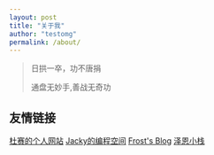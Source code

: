 ```yaml
---
layout: post
title: "关于我"
author: "testomg"
permalink: /about/
---
```




> 日拱一卒，功不唐捐
>
> 通盘无妙手,善战无奇功



## 友情链接

 [杜赛的个人网站](https://www.dusaiphoto.com/)
 [Jacky的编程空间](https://jackypy.xyz/)
 [Frost's Blog](https://frostming.com/)
 [泽恩小栈](https://silenzen.top/)